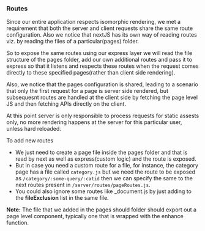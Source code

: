 ### Routes

Since our entire application respects isomorphic rendering, we met a requirement that both the server and client requests share the same route configuration. Also we notice that nextJS has its own way of reading routes viz. by reading the files of a particular(pages) folder.

So to expose the same routes using our express layer we will read the file structure of the pages folder, add our own additional routes and pass it to express so that it listens and respects these routes when the request comes directly to these specified pages(rather than client side rendering).

Also, we notice that the pages configuration is shared, leading to a scenario that only the first request for a page is server side rendered, but subsequesnt routes are handled at the client side by fetching the page level JS and then fetching APIs directly on the client.

At this point server is only responsible to process requests for static assests only, no more rendering happens at the server for this particular user, unless hard reloaded.

To add new routes

* We just need to create a page file inside the pages folder and that is read by next as well as express(custom logic) and the route is exposed.
* But in case you need a custom route for a file, for instance, the category page has a file called `category.js` but we need the route to be exposed as `/category/:some-query/:catid` then we can specify the same to the next routes present in `/server/routes/pageRoutes.js`.
* You could also ignore some routes like \_document.js by just adding to the **fileExclusion** list in the same file.

**Note:** The file that we added in the pages should folder should export out a page level component, typically one that is wrapped with the enhance function.
